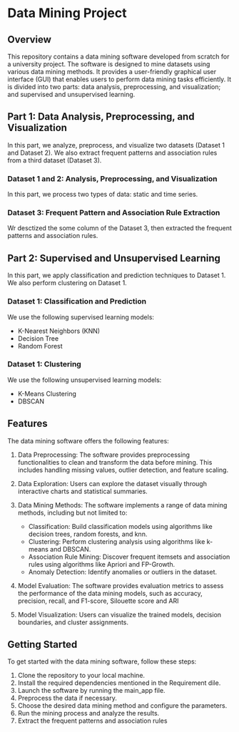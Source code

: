 # Data Mining Project

## Overview
This repository contains a data mining software developed from scratch for a university project. The software is designed to mine datasets using various data mining methods. It provides a user-friendly graphical user interface (GUI) that enables users to perform data mining tasks efficiently.
It is divided into two parts: data analysis, preprocessing, and visualization; and supervised and unsupervised learning.

## Part 1: Data Analysis, Preprocessing, and Visualization
In this part, we analyze, preprocess, and visualize two datasets (Dataset 1 and Dataset 2). We also extract frequent patterns and association rules from a third dataset (Dataset 3).

### Dataset 1 and 2: Analysis, Preprocessing, and Visualization
In this part, we process two types of data: static and time series.

### Dataset 3: Frequent Pattern and Association Rule Extraction
Wr desctized the some column of the Dataset 3, then extracted the frequent patterns and association rules.

## Part 2: Supervised and Unsupervised Learning
In this part, we apply classification and prediction techniques to Dataset 1. We also perform clustering on Dataset 1.

### Dataset 1: Classification and Prediction
We use the following supervised learning models:
- K-Nearest Neighbors (KNN)
- Decision Tree
- Random Forest

### Dataset 1: Clustering
We use the following unsupervised learning models:
- K-Means Clustering
- DBSCAN

## Features
The data mining software offers the following features:

1. Data Preprocessing: The software provides preprocessing functionalities to clean and transform the data before mining. This includes handling missing values, outlier detection, and feature scaling.

2. Data Exploration: Users can explore the dataset visually through interactive charts and statistical summaries.

3. Data Mining Methods: The software implements a range of data mining methods, including but not limited to:
    - Classification: Build classification models using algorithms like decision trees, random forests, and knn.
    - Clustering: Perform clustering analysis using algorithms like k-means and DBSCAN.
    - Association Rule Mining: Discover frequent itemsets and association rules using algorithms like Apriori and FP-Growth.
    - Anomaly Detection: Identify anomalies or outliers in the dataset.

4. Model Evaluation: The software provides evaluation metrics to assess the performance of the data mining models, such as accuracy, precision, recall, and F1-score, Silouette score and ARI

6. Model Visualization: Users can visualize the trained models, decision boundaries, and cluster assignments. 

## Getting Started
To get started with the data mining software, follow these steps:

1. Clone the repository to your local machine.
2. Install the required dependencies mentioned in the Requirement dile.
3. Launch the software by running the main_app  file.
4. Preprocess the data if necessary.
5. Choose the desired data mining method and configure the parameters.
6. Run the mining process and analyze the results.
7. Extract the frequent patterns and association rules
